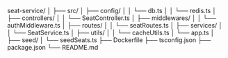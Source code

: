 seat-service/
│
├── src/
│   ├── config/
│   │   └── db.ts
│   │   └── redis.ts
│   ├── controllers/
│   │   └── SeatController.ts
│   ├── middlewares/
│   │   └── authMiddleware.ts
│   ├── routes/
│   │   └── seatRoutes.ts
│   ├── services/
│   │   └── SeatService.ts
│   ├── utils/
│   │   └── cacheUtils.ts
│   └── app.ts
│
├── seed/
│   └── seedSeats.ts
├── Dockerfile
├── tsconfig.json
├── package.json
└── README.md
